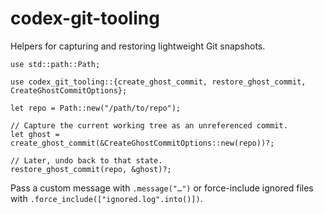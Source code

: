 # codex-git-tooling

Helpers for capturing and restoring lightweight Git snapshots.

```rust,no_run
use std::path::Path;

use codex_git_tooling::{create_ghost_commit, restore_ghost_commit, CreateGhostCommitOptions};

let repo = Path::new("/path/to/repo");

// Capture the current working tree as an unreferenced commit.
let ghost = create_ghost_commit(&CreateGhostCommitOptions::new(repo))?;

// Later, undo back to that state.
restore_ghost_commit(repo, &ghost)?;
```

Pass a custom message with `.message("…")` or force-include ignored files with
`.force_include(["ignored.log".into()])`.
